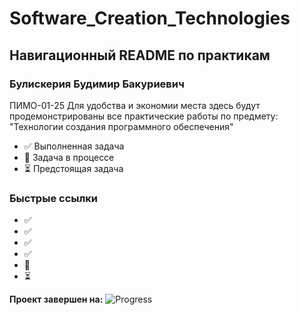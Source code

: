 # Software_Creation_Technologies
## Навигационный README по практикам

### Булискерия Будимир Бакуриевич
ПИМО-01-25
Для удобства и экономии места здесь будут продемонстрированы все практические работы по предмету:
"Технологии создания программного обеспечения"

- ✅ Выполненная задача
- 🚧 Задача в процессе
- ⏳ Предстоящая задача

### Быстрые ссылки
- ✅
- ✅
- ✅
- ✅
- 🚧
- ⏳


**Проект завершен на:**
![Progress](https://progress-bar.dev/25/?title=Progress)
